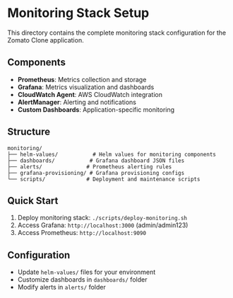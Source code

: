 # Monitoring Stack Setup

This directory contains the complete monitoring stack configuration for the Zomato Clone application.

## Components

- **Prometheus**: Metrics collection and storage
- **Grafana**: Metrics visualization and dashboards
- **CloudWatch Agent**: AWS CloudWatch integration
- **AlertManager**: Alerting and notifications
- **Custom Dashboards**: Application-specific monitoring

## Structure

```
monitoring/
├── helm-values/           # Helm values for monitoring components
├── dashboards/           # Grafana dashboard JSON files
├── alerts/              # Prometheus alerting rules
├── grafana-provisioning/ # Grafana provisioning configs
└── scripts/             # Deployment and maintenance scripts
```

## Quick Start

1. Deploy monitoring stack: `./scripts/deploy-monitoring.sh`
2. Access Grafana: `http://localhost:3000` (admin/admin123)
3. Access Prometheus: `http://localhost:9090`

## Configuration

- Update `helm-values/` files for your environment
- Customize dashboards in `dashboards/` folder
- Modify alerts in `alerts/` folder
